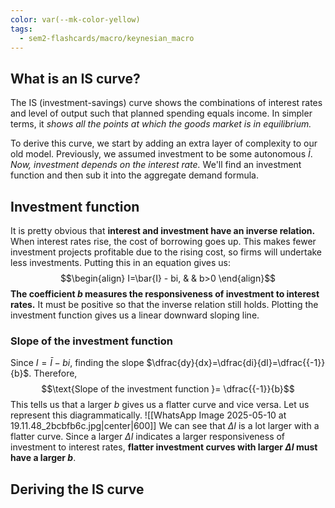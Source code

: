 ```yaml
---
color: var(--mk-color-yellow)
tags:
  - sem2-flashcards/macro/keynesian_macro
---
```



## What is an IS curve?
The IS (investment-savings) curve shows the combinations of interest rates and level of output such that planned spending equals income. In simpler terms, it *shows all the points at which the goods market is in equilibrium.*

To derive this curve, we start by adding an extra layer of complexity to our old model. Previously, we assumed investment to be some autonomous $\bar{I}$. *Now, investment depends on the interest rate.* We'll find an investment function and then sub it into the aggregate demand formula.

## Investment function
It is pretty obvious that **interest and investment have an inverse relation.** When interest rates rise, the cost of borrowing goes up. This makes fewer investment projects profitable due to the rising cost, so firms will undertake less investments. Putting this in an equation gives us:
$$\begin{align}
I=\bar{I} - bi, &  & b>0
\end{align}$$
**The coefficient $b$ measures the responsiveness of investment to interest rates.** It must be positive so that the inverse relation still holds. Plotting the investment function gives us a linear downward sloping line. 

### Slope of the investment function
Since $I=\bar{I}-bi$, finding the slope $\dfrac{dy}{dx}=\dfrac{di}{dI}=\dfrac{{-1}}{b}$. Therefore,
$$\text{Slope of the investment function }= \dfrac{{-1}}{b}$$
This tells us that a larger $b$ gives us a flatter curve and vice versa. Let us represent this diagrammatically.
![[WhatsApp Image 2025-05-10 at 19.11.48_2bcbfb6c.jpg|center|600]]
We can see that $\Delta I$ is a lot larger with a flatter curve. Since a larger $\Delta I$ indicates a larger responsiveness of investment to interest rates, **flatter investment curves with larger $\Delta I$ must have a larger $b$**.

## Deriving the IS curve
